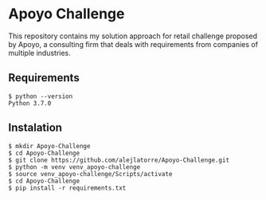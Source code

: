 # Apoyo Challenge

This repository contains my solution approach for retail challenge proposed by Apoyo, a consulting firm that deals with requirements from companies of multiple industries.

## Requirements

    $ python --version
    Python 3.7.0

## Instalation

    $ mkdir Apoyo-Challenge
    $ cd Apoyo-Challenge
    $ git clone https://github.com/alejlatorre/Apoyo-Challenge.git
    $ python -m venv venv_apoyo-challenge
    $ source venv_apoyo-challenge/Scripts/activate
    $ cd Apoyo-Challenge
    $ pip install -r requirements.txt
